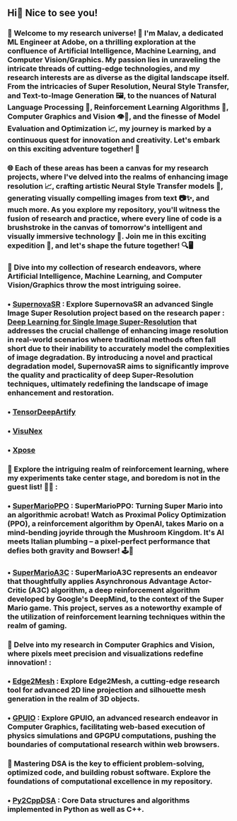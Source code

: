 ## Hi👋 Nice to see you!

### 🚀 Welcome to my research universe! 🌌 I'm Malav, a dedicated ML Engineer at Adobe, on a thrilling exploration at the confluence of Artificial Intelligence, Machine Learning, and Computer Vision/Graphics. My passion lies in unraveling the intricate threads of cutting-edge technologies, and my research interests are as diverse as the digital landscape itself. From the intricacies of Super Resolution, Neural Style Transfer, and Text-to-Image Generation 🖼️, to the nuances of Natural Language Processing 🤖, Reinforcement Learning Algorithms 🔄, Computer Graphics and Vision 👁️🎨, and the finesse of Model Evaluation and Optimization 📈, my journey is marked by a continuous quest for innovation and creativity. Let's embark on this exciting adventure together! 🌟

### 🌐 Each of these areas has been a canvas for my research projects, where I've delved into the realms of enhancing image resolution 📈, crafting artistic Neural Style Transfer models 🎨, generating visually compelling images from text 📷✨, and much more. As you explore my repository, you'll witness the fusion of research and practice, where every line of code is a brushstroke in the canvas of tomorrow's intelligent and visually immersive technology 🚀. Join me in this exciting expedition 🌌, and let's shape the future together! 🔍🖥️

### 🌟 Dive into my collection of research endeavors, where Artificial Intelligence, Machine Learning, and Computer Vision/Graphics throw the most intriguing soiree.

### • [SupernovaSR](https://github.com/Malav5372/SupernovaSR) : Explore SupernovaSR an advanced Single Image Super Resolution project based on the research paper : [Deep Learning for Single Image Super-Resolution](https://arxiv.org/abs/1808.03344) that addresses the crucial challenge of enhancing image resolution in real-world scenarios where traditional methods often fall short due to their inability to accurately model the complexities of image degradation. By introducing a novel and practical degradation model, SupernovaSR aims to significantly improve the quality and practicality of deep Super-Resolution techniques, ultimately redefining the landscape of image enhancement and restoration. 

### • [TensorDeepArtify](https://github.com/Malav5372/TensorDeepArtify)

### • [VisuNex](https://github.com/Malav5372/VisuNex)

### • [Xpose](https://github.com/Malav5372/Xpose)

### 🌟 Explore the intriguing realm of reinforcement learning, where my experiments take center stage, and boredom is not in the guest list! 🚀✨ :
 
### • [SuperMarioPPO](https://github.com/Malav5372/SuperMarioPPO/tree/main/SuperMarioPPO) : SuperMarioPPO: Turning Super Mario into an algorithmic acrobat! Watch as Proximal Policy Optimization (PPO), a reinforcement algorithm by OpenAI, takes Mario on a mind-bending joyride through the Mushroom Kingdom. It's AI meets Italian plumbing – a pixel-perfect performance that defies both gravity and Bowser! 🕹️🚀

### • [SuperMarioA3C](https://github.com/Malav5372/SuperMarioA3C) : SuperMarioA3C represents an endeavor that thoughtfully applies Asynchronous Advantage Actor-Critic (A3C) algorithm, a deep reinforcement algorithm developed by Google's DeepMind, to the context of the Super Mario game. This project, serves as a noteworthy example of the utilization of reinforcement learning techniques within the realm of gaming.

### 🌟 Delve into my research in Computer Graphics and Vision, where pixels meet precision and visualizations redefine innovation! :

### • [Edge2Mesh](https://github.com/Malav5372/Edge2Mesh) : Explore Edge2Mesh, a cutting-edge research tool for advanced 2D line projection and silhouette mesh generation in the realm of 3D objects.

### • [GPUIO](https://github.com/Malav5372/gpuio) : Explore GPUIO, an advanced research endeavor in Computer Graphics, facilitating web-based execution of physics simulations and GPGPU computations, pushing the boundaries of computational research within web browsers.

### 🌟 Mastering DSA is the key to efficient problem-solving, optimized code, and building robust software. Explore the foundations of computational excellence in my repository.

### • [Py2CppDSA](https://github.com/Malav5372/Py2CppDSA) : Core Data structures and algorithms implemented in Python as well as C++.
 





